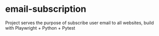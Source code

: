 # email-subscription
Project serves the purpose of subscribe user email to all websites, build with Playwright + Python + Pytest
